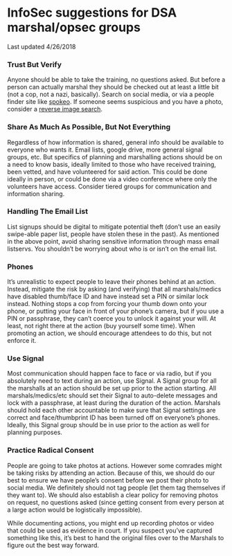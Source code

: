 # InfoSec suggestions for DSA marshal/opsec groups

Last updated 4/26/2018

### Trust But Verify
Anyone should be able to take the training, no questions asked. But before a person can actually marshal they should be checked out at least a little bit (not a cop, not a nazi, basically). Search on social media, or via a people finder site like [spokeo](https://www.spokeo.com/). If someone seems suspicious and you have a photo, consider a [reverse image search](https://reverse.photos). 

### Share As Much As Possible, But Not Everything
Regardless of how information is shared, general info should be available to everyone who wants it. Email lists, google drive, more general signal groups, etc. But specifics of planning and marshalling actions should be on a need to know basis, ideally limited to those who have received training, been vetted, and have volunteered for said action. This could be done ideally in person, or could be done via a video conference where only the volunteers have access. Consider tiered groups for communication and information sharing.

### Handling The Email List
List signups should be digital to mitigate potential theft (don’t use an easily swipe-able paper list, people have stolen these in the past). As mentioned in the above point, avoid sharing sensitive information through mass email listservs. You shouldn’t be worrying about who is or isn’t on the email list.

### Phones
It’s unrealistic to expect people to leave their phones behind at an action. Instead, mitigate the risk by asking (and verifying) that all marshals/medics have disabled thumb/face ID and have instead set a PIN or similar lock instead. Nothing stops a cop from forcing your thumb down onto your phone, or putting your face in front of your phone’s camera, but if you use a PIN or passphrase, they can’t coerce you to unlock it against your will. At least, not right there at the action (buy yourself some time). When promoting an action, we should encourage attendees to do this, but not enforce it.

### Use Signal
Most communication should happen face to face or via radio, but if you absolutely need to text during an action, use Signal. A Signal group for all the marshalls at an action should be set up prior to the action starting. All marshals/medics/etc should set their Signal to auto-delete messages and lock with a passphrase, at least during the duration of the action. Marshals should hold each other accountable to make sure that Signal settings are correct and face/thumbprint ID has been turned off on everyone’s phones. Ideally, this Signal group should be in use prior to the action as well for planning purposes.

### Practice Radical Consent
People are going to take photos at actions. However some comrades might be taking risks by attending an action. Because of this, we should do our best to ensure we have people’s consent before we post their photo to social media. We definitely should not tag people (let them tag themselves if they want to). We should also establish a clear policy for removing photos on request, no questions asked (since getting consent from every person at a large action would be logistically impossible).

While documenting actions, you might end up recording photos or video that could be used as evidence in court. If you suspect you’ve captured something like this, it’s best to hand the original files over to the Marshals to figure out the best way forward.
